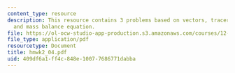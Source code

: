 ```yaml
---
content_type: resource
description: This resource contains 3 problems based on vectors, tracer balance model,
  and mass balance equation.
file: https://ol-ocw-studio-app-production.s3.amazonaws.com/courses/12-864-inference-from-data-and-models-spring-2005/409df6a1ff4c848e10077686771dabba_hmwk2_04.pdf
file_type: application/pdf
resourcetype: Document
title: hmwk2_04.pdf
uid: 409df6a1-ff4c-848e-1007-7686771dabba
---
```

